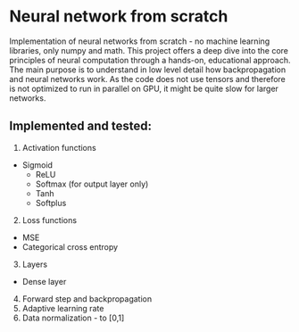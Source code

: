 # Neural network from scratch
Implementation of neural networks from scratch - no machine learning libraries, only numpy and math. This project offers a deep dive into the core principles of neural computation through a hands-on, educational approach. The main purpose is to understand in low level detail how backpropagation and neural networks work. As the code does not use tensors and therefore is not optimized to run in parallel on GPU, it might be quite slow for larger networks.
## Implemented and tested:
1) Activation functions
- Sigmoid
  - ReLU
  - Softmax (for output layer only)
  - Tanh
  - Softplus
2) Loss functions
  - MSE
  - Categorical cross entropy
3) Layers
  - Dense layer
4) Forward step and backpropagation
5) Adaptive learning rate
6) Data normalization - to [0,1] 
